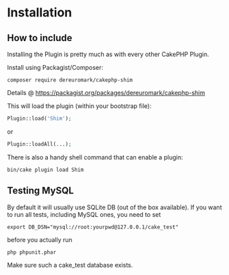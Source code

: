 # Installation

## How to include
Installing the Plugin is pretty much as with every other CakePHP Plugin.

Install using Packagist/Composer:
```
composer require dereuromark/cakephp-shim
```

Details @ https://packagist.org/packages/dereuromark/cakephp-shim

This will load the plugin (within your bootstrap file):
```php
Plugin::load('Shim');
```
or
```php
Plugin::loadAll(...);
```

There is also a handy shell command that can enable a plugin:
```
bin/cake plugin load Shim
```

## Testing MySQL

By default it will usually use SQLite DB (out of the box available).
If you want to run all tests, including MySQL ones, you need to set
```
export DB_DSN="mysql://root:yourpwd@127.0.0.1/cake_test"
```
before you actually run
```
php phpunit.phar
```

Make sure such a cake_test database exists.
